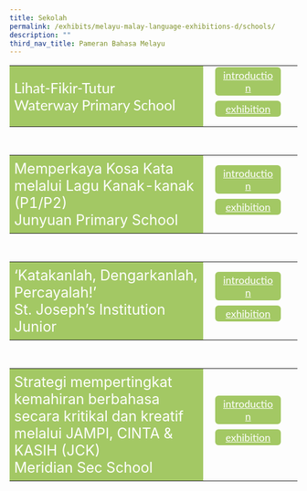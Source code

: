```yaml
---
title: Sekolah
permalink: /exhibits/melayu-malay-language-exhibitions-d/schools/
description: ""
third_nav_title: Pameran Bahasa Melayu
---
```

<head>
<style>
	.btn1,.btn2{
	font-size: 18px;
    font-family: Lato,sans-serif;
    background-color:#a3c864;
    padding: 3px 13px;
    margin: 9px 13px;
    border-radius: 6px;
    width: 60%;
  text-align: center;
	display:block;
	}
    	.btn-group {
	margin-top:-15px;
	}
	 .btn1:hover {
background-color: lightgrey;!important;
}
 .btn2:hover {
background-color: lightgrey;!important;
}
.content a {
margin-bottom:0rem;
text-decoration:none;
}
</style>
</head>
<body>

<table style="border-collapse: collapse;
  width: 100%;">
  <tr>
    <td style="border: none; width: 70%;font-size:25px;font-family:Lato,sans-serif;text-align: left;padding: 8px;background-color:#a3c864;color:#fff">Lihat-Fikir-Tutur<br />
Waterway Primary School<br />
 </td>
    <td style="border: none;
  text-align: left;padding: 8px;width: 30%;">
  <div class="btn-group">
 <a href="/Esplanade-Theatres-on-the-Bay-synopses" class="btn1" style="color:#fff;">introduction</a>
  <a href="#" class="btn2" style="color:#fff;">exhibition </a>
  </div></td>
    </tr>
</table>
<br />
<table style="border-collapse: collapse;
  width: 100%;">
  <tr>
    <td style="border: none; width: 70%;font-size:25px;
  text-align: left;padding: 8px;background-color:#a3c864;color:#fff">Memperkaya Kosa Kata melalui Lagu Kanak-kanak (P1/P2)
  <br />
Junyuan Primary School
</td>
    <td style="border: none;
  text-align: left;padding: 8px;width: 30%;">
  <div class="btn-group">
 <a href="/Lee-Kuan-Yew-Fund-for-Bilingualism-synopses" class="btn1" style="color:#fff;">introduction</a>
  <a href="#" class="btn2" style="color:#fff;">exhibition</a>
  </div></td>
    </tr>
</table>
<br />
<table style="border-collapse: collapse;
  width: 100%;">
  <tr>
    <td style="border: none; width: 70%;font-size:25px;
  text-align: left;padding: 8px;background-color:#a3c864;color:#fff">‘Katakanlah, Dengarkanlah, Percayalah!’<br/>
	St. Joseph’s Institution Junior</td>
    <td style="border: none;
  text-align: left;padding: 8px;width: 30%;">
  <div class="btn-group">
 <a href="/Mediacorp-TV-synopses" class="btn1" style="color:#fff;">introduction</a>
  <a href="#" class="btn2" style="color:#fff;">exhibition </a>
  </div></td>
    </tr>
</table>
<br />
<table style="border-collapse: collapse;
  width: 100%;">
  <tr>
    <td style="border: none; width: 70%;font-size:25px;font-size:25px;
  text-align: left;padding: 8px;background-color:#a3c864;color:#fff">Strategi  mempertingkat
kemahiran berbahasa  secara kritikal dan kreatif  melalui   JAMPI, CINTA & KASIH (JCK)<br />
		Meridian Sec School</td>
    <td style="border: none;
  text-align: left;padding: 8px;width: 30%;">
  <div class="btn-group">
 <a href="/National-Heritage-Board-synopses" class="btn1" style="color:#fff;">introduction</a>
  <a href="#" class="btn2" style="color:#fff;">exhibition</a>
  </div></td>
    </tr>
</table>
</body>